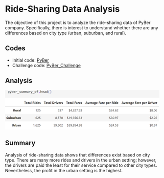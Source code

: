 # Ride-Sharing Data Analysis

The objective of this project is to analyze the ride-sharing data of PyBer company. Specifically, there is interest to understand whether there are any differences based on city type (urban, suburban, and rural). 


## Codes
- Initial code: [PyBer](https://github.com/MSF2141/PyBer_Analysis/blob/ee9b052f187c63d91ecb3252ebe29c54efe792d7/PyBer.ipynb)
- Challenge code: [PyBer_Challenge](https://github.com/MSF2141/PyBer_Analysis/blob/62871db1b0c48b20266d229f46fa9da48ad4c5ae/PyBer_Challenge.ipynb)

## Analysis
![pyber_summary](https://github.com/MSF2141/PyBer_Analysis/blob/e3fca51bd917434fb4fca902b15ab067b4e2e3f9/Analysis/pyber_summary.png)

## Summary
Analysis of ride-sharing data shows that differences exist based on city type. There are many more rides and drivers in the urban setting; however, the drivers are paid the least for their service compared to other city types. Nevertheless, the profit in the urban setting is the highest.

